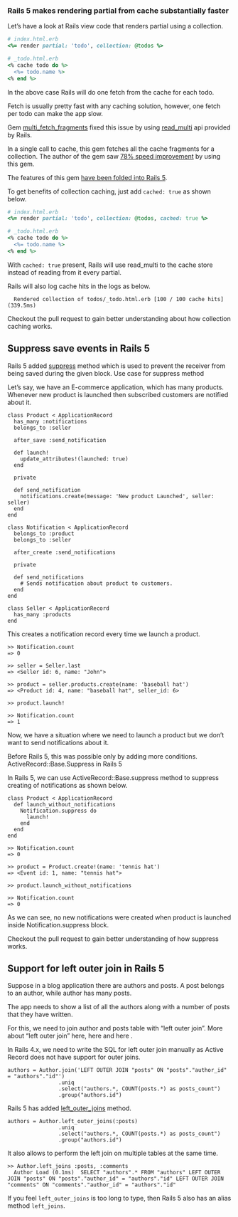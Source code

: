


### Rails 5 makes rendering partial from cache substantially faster

Let’s have a look at Rails view code that renders partial using a collection.

```ruby
# index.html.erb
<%= render partial: 'todo', collection: @todos %>

# _todo.html.erb
<% cache todo do %>
  <%= todo.name %>
<% end %>
```


In the above case Rails will do one fetch from the cache for each todo.

Fetch is usually pretty fast with any caching solution, however, one fetch per todo can make the app slow.

Gem [multi_fetch_fragments](https://github.com/n8/multi_fetch_fragments) fixed this issue by using [read_multi](http://api.rubyonrails.org/classes/ActiveSupport/Cache/Store.html#method-i-read_multi) api provided by Rails.

In a single call to cache, this gem fetches all the cache fragments for a collection. The author of the gem saw [78% speed improvement](http://ninjasandrobots.com/rails-faster-partial-rendering-and-caching) by using this gem.

The features of this gem [have been folded into Rails 5](https://github.com/rails/rails/pull/18948).

To get benefits of collection caching, just add `cached: true` as shown below.

```ruby
# index.html.erb
<%= render partial: 'todo', collection: @todos, cached: true %>

# _todo.html.erb
<% cache todo do %>
  <%= todo.name %>
<% end %>
```

With `cached: true` present, Rails will use read_multi to the cache store instead of reading from it every partial.

Rails will also log cache hits in the logs as below.

```
  Rendered collection of todos/_todo.html.erb [100 / 100 cache hits] (339.5ms)
```

Checkout the pull request to gain better understanding about how collection caching works.

## Suppress save events in Rails 5

Rails 5 added [suppress](https://github.com/rails/rails/pull/18910) method which is used to prevent the receiver from being saved during the given block.
Use case for suppress method

Let’s say, we have an E-commerce application, which has many products. Whenever new product is launched then subscribed customers are notified about it.

```
class Product < ApplicationRecord
  has_many :notifications
  belongs_to :seller

  after_save :send_notification

  def launch!
    update_attributes!(launched: true)
  end

  private

  def send_notification
    notifications.create(message: 'New product Launched', seller: seller)
  end
end

class Notification < ApplicationRecord
  belongs_to :product
  belongs_to :seller

  after_create :send_notifications

  private

  def send_notifications
    # Sends notification about product to customers.
  end
end

class Seller < ApplicationRecord
  has_many :products
end
```


This creates a notification record every time we launch a product.

```
>> Notification.count
=> 0

>> seller = Seller.last
=> <Seller id: 6, name: "John">

>> product = seller.products.create(name: 'baseball hat')
=> <Product id: 4, name: "baseball hat", seller_id: 6>

>> product.launch!

>> Notification.count
=> 1
```

Now, we have a situation where we need to launch a product but we don’t want to send notifications about it.

Before Rails 5, this was possible only by adding more conditions.
ActiveRecord::Base.Suppress in Rails 5

In Rails 5, we can use ActiveRecord::Base.suppress method to suppress creating of notifications as shown below.

```
class Product < ApplicationRecord
  def launch_without_notifications
    Notification.suppress do
      launch!
    end
  end
end

>> Notification.count
=> 0

>> product = Product.create!(name: 'tennis hat')
=> <Event id: 1, name: "tennis hat">

>> product.launch_without_notifications

>> Notification.count
=> 0
```

As we can see, no new notifications were created when product is launched inside Notification.suppress block.

Checkout the pull request to gain better understanding of how suppress works.



## Support for left outer join in Rails 5

Suppose in a blog application there are authors and posts. A post belongs to an author, while author has many posts.

The app needs to show a list of all the authors along with a number of posts that they have written.

For this, we need to join author and posts table with “left outer join”. More about “left outer join” here, here and here .

In Rails 4.x, we need to write the SQL for left outer join manually as Active Record does not have support for outer joins.

```
authors = Author.join('LEFT OUTER JOIN "posts" ON "posts"."author_id" = "authors"."id"')
                .uniq
                .select("authors.*, COUNT(posts.*) as posts_count")
                .group("authors.id")
```

Rails 5 has added [left_outer_joins](https://github.com/rails/rails/pull/12071) method.

```
authors = Author.left_outer_joins(:posts)
                .uniq
                .select("authors.*, COUNT(posts.*) as posts_count")
                .group("authors.id")
```

It also allows to perform the left join on multiple tables at the same time.

```
>> Author.left_joins :posts, :comments
  Author Load (0.1ms)  SELECT "authors".* FROM "authors" LEFT OUTER JOIN "posts" ON "posts"."author_id" = "authors"."id" LEFT OUTER JOIN "comments" ON "comments"."author_id" = "authors"."id"
```

If you feel `left_outer_joins` is too long to type, then Rails 5 also has an alias method `left_joins`.

